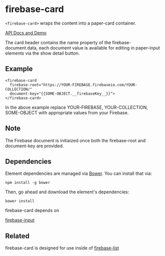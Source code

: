 # firebase-card

`<firebase-card>` wraps the content into a paper-card container.

[API Docs and Demo](http://hekahouse.github.io/firebase-card/)

The card header contains the name property of the firebase-document.data,
each document value is available for editing in paper-input elements
via the show detail button.

## Example

    <firebase-card
      firebase-root="https://YOUR-FIREBASE.firebaseio.com/YOUR-COLLECTION/"
      document-key="{{SOME-OBJECT.__firebaseKey__}}">
    </firebase-card>

In the above example replace YOUR-FIREBASE, YOUR-COLLECTION, SOME-OBJECT with appropriate values from your Firebase.

## Note

The Firebase document is initiaized once both the firebase-root and document-key are provided.

## Dependencies

Element dependencies are managed via [Bower](http://bower.io/). You can
install that via:

    npm install -g bower

Then, go ahead and download the element's dependencies:

    bower install

firebase-card depends on

[firebase-input](https://github.com/HekaHouse/firebase-input)

## Related

firebase-card is designed for use inside of [firebase-list](https://HekaHouse.github.io/firebase-list)
